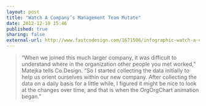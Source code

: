 ```yaml
---
layout: post
title: "Watch A Company’s Management Team Mutate"
date: 2012-12-19 15:46
published: true
sharing: false
external-url: http://www.fastcodesign.com/1671506/infographic-watch-a-companys-management-team-mutate
---
```


> “When we joined this much larger company, it was difficult to understand where in the organization other people you met worked,” Matejka tells Co.Design. “So I started collecting the data initially to help us orient ourselves within our new company. After collecting the data on a daily basis for a little while, I figured it might be nice to look at the changes over time, and that is when the OrgOrgChart animation began.”
